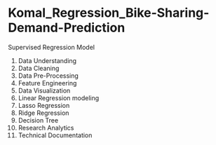# Komal_Regression_Bike-Sharing-Demand-Prediction
Supervised Regression Model
1. Data Understanding
2. Data Cleaning
3. Data Pre-Processing
4. Feature Engineering
5. Data Visualization
6. Linear Regression modeling
7. Lasso Regression
8. Ridge Regression
9. Decision Tree
10. Research Analytics
11. Technical Documentation
